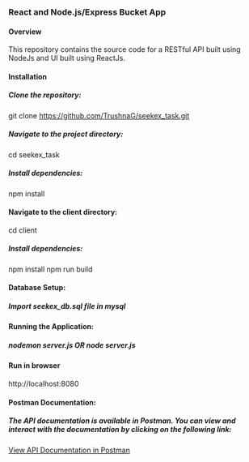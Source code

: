  ### React and Node.js/Express Bucket App

#### Overview

This repository contains the source code for a RESTful API built using NodeJs and UI built using ReactJs. 

#### Installation

##### Clone the repository:
git clone <a href="https://github.com/TrushnaG/seekex_task">https://github.com/TrushnaG/seekex_task.git</a>


##### Navigate to the project directory:
cd seekex_task


##### Install dependencies:
npm install

#### Navigate to the client directory:
cd client

##### Install dependencies:
npm install
npm run build

#### Database Setup:

##### Import seekex_db.sql file in mysql


#### Running the Application:
##### nodemon server.js OR node server.js

#### Run in browser
http://localhost:8080

#### Postman Documentation:

##### The API documentation is available in Postman. You can view and interact with the documentation by clicking on the following link:
[View API Documentation in Postman](https://documenter.getpostman.com/view/15596963/2sA3Bkbsyz)




